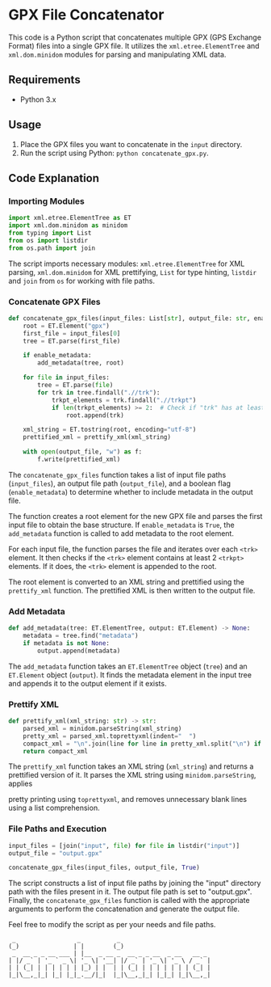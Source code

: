 # GPX File Concatenator

This code is a Python script that concatenates multiple GPX (GPS Exchange Format) files into a single GPX file. It utilizes the `xml.etree.ElementTree` and `xml.dom.minidom` modules for parsing and manipulating XML data.

## Requirements

- Python 3.x

## Usage

1. Place the GPX files you want to concatenate in the `input` directory.
2. Run the script using Python: `python concatenate_gpx.py`.

## Code Explanation

### Importing Modules

```python
import xml.etree.ElementTree as ET
import xml.dom.minidom as minidom
from typing import List
from os import listdir
from os.path import join
```

The script imports necessary modules: `xml.etree.ElementTree` for XML parsing, `xml.dom.minidom` for XML prettifying, `List` for type hinting, `listdir` and `join` from `os` for working with file paths.

### Concatenate GPX Files

```python
def concatenate_gpx_files(input_files: List[str], output_file: str, enable_metadata: bool) -> None:
    root = ET.Element("gpx")
    first_file = input_files[0]
    tree = ET.parse(first_file)

    if enable_metadata:
        add_metadata(tree, root)

    for file in input_files:
        tree = ET.parse(file)
        for trk in tree.findall(".//trk"):
            trkpt_elements = trk.findall(".//trkpt")
            if len(trkpt_elements) >= 2:  # Check if "trk" has at least 2 "trkpt" elements
                root.append(trk)

    xml_string = ET.tostring(root, encoding="utf-8")
    prettified_xml = prettify_xml(xml_string)

    with open(output_file, "w") as f:
        f.write(prettified_xml)
```

The `concatenate_gpx_files` function takes a list of input file paths (`input_files`), an output file path (`output_file`), and a boolean flag (`enable_metadata`) to determine whether to include metadata in the output file.

The function creates a root element for the new GPX file and parses the first input file to obtain the base structure. If `enable_metadata` is `True`, the `add_metadata` function is called to add metadata to the root element.

For each input file, the function parses the file and iterates over each `<trk>` element. It then checks if the `<trk>` element contains at least 2 `<trkpt>` elements. If it does, the `<trk>` element is appended to the root.

The root element is converted to an XML string and prettified using the `prettify_xml` function. The prettified XML is then written to the output file.

### Add Metadata

```python
def add_metadata(tree: ET.ElementTree, output: ET.Element) -> None:
    metadata = tree.find("metadata")
    if metadata is not None:
        output.append(metadata)
```

The `add_metadata` function takes an `ET.ElementTree` object (`tree`) and an `ET.Element` object (`output`). It finds the metadata element in the input tree and appends it to the output element if it exists.

### Prettify XML

```python
def prettify_xml(xml_string: str) -> str:
    parsed_xml = minidom.parseString(xml_string)
    pretty_xml = parsed_xml.toprettyxml(indent="  ")
    compact_xml = "\n".join(line for line in pretty_xml.split("\n") if line.strip())
    return compact_xml
```

The `prettify_xml` function takes an XML string (`xml_string`) and returns a prettified version of it. It parses the XML string using `minidom.parseString`, applies

 pretty printing using `toprettyxml`, and removes unnecessary blank lines using a list comprehension.

### File Paths and Execution

```python
input_files = [join("input", file) for file in listdir("input")]
output_file = "output.gpx"

concatenate_gpx_files(input_files, output_file, True)
```

The script constructs a list of input file paths by joining the "input" directory path with the files present in it. The output file path is set to "output.gpx". Finally, the `concatenate_gpx_files` function is called with the appropriate arguments to perform the concatenation and generate the output file.

Feel free to modify the script as per your needs and file paths.

     _                 _          _                         
    (_)               | |        (_)                        
     _  __ _ _ __ ___ | |__  _ __ _  __ _ _ __  _ __   __ _ 
    | |/ _` | '_ ` _ \| '_ \| '__| |/ _` | '_ \| '_ \ / _` |
    | | (_| | | | | | | |_) | |  | | (_| | | | | | | | (_| |
    |_|\__,_|_| |_| |_|_.__/|_|  |_|\__,_|_| |_|_| |_|\__,_|
                                                        
                                                        